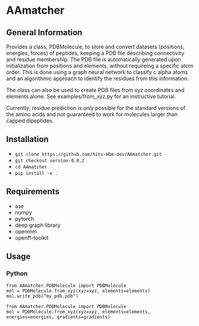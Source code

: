 # AAmatcher

## General Information
Provides a class, PDBMolecule, to store and convert datasets (positions, energies, forces) of peptides, keeping a PDB file describing connectivity and residue membership. The PDB file is automatically generated upon initialization from positions and elements, without requireing a specific atom order. This is done using a graph neural network to classify c alpha atoms and an algorithmic approach to identify the residues from this information.

The class can also be used to create PDB files from xyz coordinates and elements alone. See examples/from_xyz.py for an instructive tutorial.

Currently, residue prediction is only possible for the standard versions of the amino acids and not guaranteed to work for molecules larger than capped dipeptides.

## Installation
- `git clone https://github.com/hits-mbm-dev/AAmatcher.git`
- `git checkout version-0.0.2`
- `cd AAmatcher`
- `pip install -e .`

## Requirements
- ase
- numpy
- pytorch
- deep graph library
- openmm
- openff-toolkit

## Usage

### Python
```
from AAmatcher.PDBMolecule import PDBMolecule
mol = PDBMolecule.from_xyz(xyz=xyz, elements=elements)
mol.write_pdb("my_pdb.pdb")
```

```
from AAmatcher.PDBMolecule import PDBMolecule
mol = PDBMolecule.from_xyz(xyz=xyz, elements=elements, energies=energies, gradients=gradients)
```
